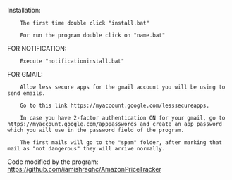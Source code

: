Installation:

        The first time double click "install.bat"

        For run the program double click on "name.bat"

FOR NOTIFICATION:

        Execute "notificationinstall.bat"

FOR GMAIL:

        Allow less secure apps for the gmail account you will be using to send emails. 
        
        Go to this link https://myaccount.google.com/lesssecureapps. 
        
        In case you have 2-factor authentication ON for your gmail, go to https://myaccount.google.com/apppasswords and create an app password which you will use in the password field of the program.

        The first mails will go to the "spam" folder, after marking that mail as "not dangerous" they will arrive normally.

Code modified by the program: https://github.com/iamishraqhc/AmazonPriceTracker